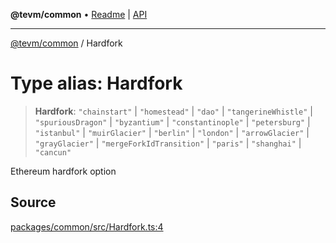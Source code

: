 **@tevm/common** • [Readme](../README.md) \| [API](../globals.md)

***

[@tevm/common](../README.md) / Hardfork

# Type alias: Hardfork

> **Hardfork**: `"chainstart"` \| `"homestead"` \| `"dao"` \| `"tangerineWhistle"` \| `"spuriousDragon"` \| `"byzantium"` \| `"constantinople"` \| `"petersburg"` \| `"istanbul"` \| `"muirGlacier"` \| `"berlin"` \| `"london"` \| `"arrowGlacier"` \| `"grayGlacier"` \| `"mergeForkIdTransition"` \| `"paris"` \| `"shanghai"` \| `"cancun"`

Ethereum hardfork option

## Source

[packages/common/src/Hardfork.ts:4](https://github.com/evmts/tevm-monorepo/blob/main/packages/common/src/Hardfork.ts#L4)
